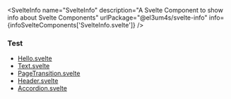 <script lang="ts">
	import { SvelteInfo } from '../lib/index';
	import infoSvelteComponents from './infoSvelteComponents.json';
	import { base } from '$app/paths';
</script>

<SvelteInfo
name="SvelteInfo"
description="A Svelte Component to show info about Svelte Components"
urlPackage="@el3um4s/svelte-info"
info={infoSvelteComponents['SvelteInfo.svelte']}
/>

### Test

- [Hello.svelte]({base}/test/hello)
- [Text.svelte]({base}/test/text)
- [PageTransition.svelte]({base}/test/page-transition)
- [Header.svelte]({base}/test/header)
- [Accordion.svelte]({base}/test/accordion)
